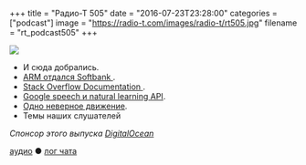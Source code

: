 +++
title = "Радио-Т 505"
date = "2016-07-23T23:28:00"
categories = ["podcast"]
image = "https://radio-t.com/images/radio-t/rt505.jpg"
filename = "rt_podcast505"
+++

![](https://radio-t.com/images/radio-t/rt505.jpg)

- И сюда добрались.
- [ARM отдался Softbank ](http://www.bbc.com/news/business-36827769).
- [Stack Overflow Documentation ](http://blog.stackoverflow.com/2016/07/introducing-stack-overflow-documentation-beta/?cb=1).
- [Google speech и natural learning API](http://fortune.com/2016/07/20/new-google-ai-tools/).
- [Одно неверное движение](https://techcrunch.com/2016/07/20/man-behind-webs-biggest-illegal-film-site-arrested-following-legal-itunes-purchase/).
- Темы наших слушателей

_Спонсор этого выпуска [DigitalOcean](https://www.digitalocean.com)_

[аудио](http://cdn.radio-t.com/rt_podcast505.mp3) ● [лог чата](http://chat.radio-t.com/logs/radio-t-505.html)
<audio src="http://cdn.radio-t.com/rt_podcast505.mp3" preload="none"></audio>
